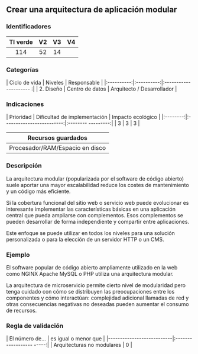 ## Crear una arquitectura de aplicación modular

 ### Identificadores

 | TI verde | V2 | V3 | V4 |
 |:-------:|:---:|:---:|:---:|
 | 114 | 52 | 14 | |

 ### Categorías

 | Ciclo de vida | Niveles | Responsable |
 |:----------:|:----------:|:--------------------- :|
 | 2. Diseño | Centro de datos | Arquitecto / Desarrollador |

 ### Indicaciones

 | Prioridad | Dificultad de implementación | Impacto ecológico |
 |:--------:|:-------------------------:|:-------- ---------:|
 | 3 | 3 | 3 |

 | Recursos guardados |
 |:----------------------------:|
 | Procesador/RAM/Espacio en disco |

 ### Descripción

La arquitectura modular (popularizada por el software de código abierto) suele aportar una mayor escalabilidad reduce los costes de mantenimiento y un código más eficiente.

Si la cobertura funcional del sitio web o servicio web puede evolucionar es interesante implementar las características básicas en una aplicación central que pueda ampliarse con complementos. Esos complementos se pueden desarrollar de forma independiente y compartir entre aplicaciones.

Este enfoque se puede utilizar en todos los niveles para una solución personalizada o para la elección de un servidor HTTP o un CMS.


 ### Ejemplo

El software popular de código abierto ampliamente utilizado en la web como NGINX Apache MySQL o PHP utiliza una arquitectura modular.

 La arquitectura de microservicio permite cierto nivel de modularidad pero tenga cuidado con cómo se distribuyen las preocupaciones entre los
 componentes y cómo interactúan: complejidad adicional llamadas de red y otras consecuencias negativas no deseadas pueden
 aumentar el consumo de recursos.

 ### Regla de validación

 | El número de... | es igual o menor que |
 |---------------------------|:------------------ -----:|
 | Arquitecturas no modulares | 0 |
